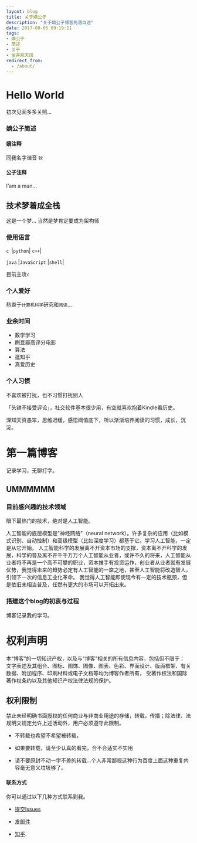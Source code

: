 ```yaml
---
layout: blog
title: 关于嫡公子
description: "关于嫡公子博客角落自述"
data: 2017-08-05 09:19:11
tags: 
- 嫡公子
- 简述
- 关于
- 坐井观天阔
redirect_from:
  - /about/
---
```


# Hello World
 
初次见面多多关照...

 
### 嫡公子简述
 
#### 嫡注释
 
同我名字谐音 ``狄`` 
 
#### 公子注释
 
I‘am a man...

## 技术梦着成全栈

这是一个梦... 当然是梦肯定要成为架构师

### 使用语言

``c ``|``python``| ``c++``|
 
 ``java`` |``JavaScript`` |``shell``|
  

 

 目前主攻``c``
  
### 个人爱好

 热衷于``计算机科学``研究和``阅读``...
 
### 业余时间

- 数学学习
- 刷豆瓣高评分电影
- 算法
- 逛知乎
- 真爱历史

### 个人习惯
 
不喜欢被打扰，也不习惯打扰别人
 
「头铁不接受评论」，社交软件基本很少用，有空就喜欢抱着Kindle看历史。
 
深知天资愚笨，思维迟缓，感悟阈值底下，所以渐渐培养阅读的习惯，成长，沉淀。
 
 
# 第一篇博客
 
记录学习，无聊打字。

 
## UMMMMMM
### 目前感兴趣的技术领域

眼下最热门的技术，绝对是人工智能。

人工智能的底层模型是"神经网络"（neural network）。许多复杂的应用（比如模式识别、自动控制）和高级模型（比如深度学习）都基于它。学习人工智能，一定是从它开始。
人工智能科学的发展离不开资本市场的支撑，资本离不开科学的发展，科学的普及离不开千千万万个人工智能从业者，或许不久的将来，人工智能从业者将不再是一个高不可攀的职业，资本推手有投资运作，创业者从业者就有发展优势，我觉得未来的趋势必定有人工智能的一席之地，甚至人工智能将改造智人，引领下一次的信息工业化革命。
我觉得人工智能即使现今有一定的技术瓶颈，但是依旧未相当普及，任然有更大的市场可以开拓出来。
 
### 搭建这个blog的初衷与过程
 
博客记录我的学习。



# 权利声明
 
本“博客”的一切知识产权，以及与"博客"相关的所有信息内容，包括但不限于： 文字表述及其组合、图标、图饰、图像、图表、色彩、界面设计、版面框架、有关数据、附加程序、印刷材料或电子文档等均为博客作者所有， 受著作权法和国际著作权条约以及其他知识产权法律法规的保护。

## 权利限制
 
禁止未经明确书面授权的任何商业与非商业用途的存储，转载，传播；除法律、法规明文规定允许上述活动外，用户必须遵守此限制。
 
* 不转载也希望不希望被转载，
 
* 如果要转载，请至少认真的看完，合不合适实不实用
 
* 请不要原封不动一字不差的转载...个人非常鄙视这种行为百度上面这种重复内容毫无意义垃圾够了。




#### 联系方式

 
你可以通过以下几种方式联系到我。

* [提交Issues](https://github.com/diqiu11/digongzi.github.io/issues)
 
* [发邮件](di15218143233@outlook.com)
 
* [知乎](https://www.zhihu.com/people/lao-lin-36-37/activities).
